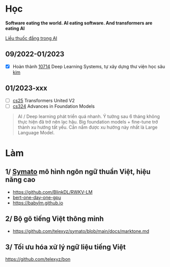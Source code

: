 # Học

__Software eating the world. AI eating software. And transformers are eating AI__

[Liều thuốc đắng trong AI](./bitter-lesson.md)

## 09/2022-01/2023

- [x] Hoàn thành [10714](https://dlsyscourse.org) Deep Learning Systems, tự xây dựng thư viện học sâu [kim](https://github.com/telexyz/kim)

## 01/2023-xxx

- [ ] [cs25](https://web.stanford.edu/class/cs25) Transformers United V2
- [ ] [cs324](https://stanford-cs324.github.io/winter2023/syllabus) Advances in Foundation Models

> AI / Deep learning phát triển quá nhanh. Ý tưởng sau 6 tháng không thực hiện đã trở nên lạc hậu. Big foundation models + fine-tune trở thành xu hướng tất yếu. Cần nắm được xu hướng này nhất là Large Language Model.

# Làm

## 1/ [Symato](https://github.com/telexyz/symato) mô hình ngôn ngữ thuần Việt, hiệu năng cao
- https://github.com/BlinkDL/RWKV-LM
- [bert-one-day-one-gpu](https://github.com/jonasgeiping/cramming)
- https://babylm.github.io

## 2/ Bộ gõ tiếng Việt thông minh
- https://github.com/telexyz/symato/blob/main/docs/marktone.md

## 3/ Tối ưu hóa xử lý ngữ liệu tiếng Việt
https://github.com/telexyz/bon
